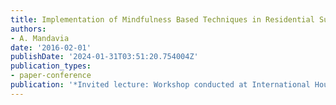 ```yaml
---
title: Implementation of Mindfulness Based Techniques in Residential Support Services
authors:
- A. Mandavia
date: '2016-02-01'
publishDate: '2024-01-31T03:51:20.754004Z'
publication_types:
- paper-conference
publication: '*Invited lecture: Workshop conducted at International House*'
---
```

